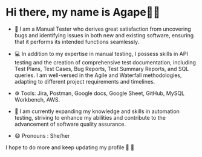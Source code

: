 # Hi there, my name is Agape👋:black_heart:

+ :telescope: I am a Manual Tester who derives great satisfaction from uncovering bugs and identifying issues in both new and existing software, ensuring that it performs its intended functions seamlessly.

+ :computer: In addition to my expertise in manual testing, I possess skills in API testing and the creation of comprehensive test documentation, including Test Plans, Test Cases, Bug Reports, Test Summary Reports, and SQL queries. I am well-versed in the Agile and Waterfall methodologies, adapting to different project requirements and timelines.

+ :gear: Tools: Jira, Postman, Google docs, Google Sheet, GitHub, MySQL Workbench, AWS.

+ :seedling: I am currently expanding my knowledge and skills in automation testing, striving to enhance my abilities and contribute to the advancement of software quality assurance.
  
+ :smile: Pronouns : She/her

I hope to do more and keep updating my profile :black_heart: :black_heart:

